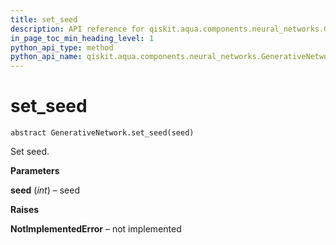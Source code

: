 ```yaml
---
title: set_seed
description: API reference for qiskit.aqua.components.neural_networks.GenerativeNetwork.set_seed
in_page_toc_min_heading_level: 1
python_api_type: method
python_api_name: qiskit.aqua.components.neural_networks.GenerativeNetwork.set_seed
---
```


# set\_seed

<span id="qiskit.aqua.components.neural_networks.GenerativeNetwork.set_seed" />

`abstract GenerativeNetwork.set_seed(seed)`

Set seed.

**Parameters**

**seed** (*int*) – seed

**Raises**

**NotImplementedError** – not implemented

